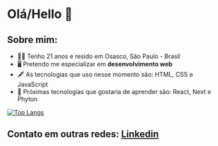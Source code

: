 # Olá/Hello :raised_back_of_hand:

## Sobre mim:
- 👩‍🦰 Tenho 21 anos e resido em Osasco, São Paulo - Brasil
- 🖥️ Pretendo me especializar em **desenvolvimento web**
- 🖋️ As tecnologias que uso nesse momento são: HTML, CSS e JavaScript
- 📆 Próximas tecnologias que gostaria de aprender são: React, Next e Phyton


[![Top Langs](https://github-readme-stats.vercel.app/api/top-langs/?username=tiozzogabi)](https://github.com/tiozzogabi/github-readme-stats)


## Contato em outras redes: [Linkedin](https://www.linkedin.com/in/gabrielle-tiozzo/)
